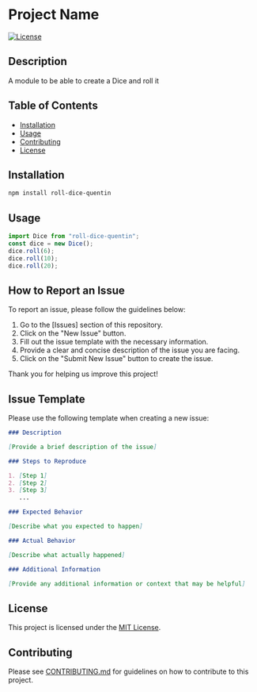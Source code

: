 # Project Name

[![License](https://img.shields.io/badge/license-MIT-blue.svg)](LICENSE)

## Description

A module to be able to create a Dice and roll it

## Table of Contents

- [Installation](#installation)
- [Usage](#usage)
- [Contributing](#contributing)
- [License](#license)

## Installation

```bash
npm install roll-dice-quentin
```

## Usage

```ts
import Dice from "roll-dice-quentin";
const dice = new Dice();
dice.roll(6);
dice.roll(10);
dice.roll(20);
```

## How to Report an Issue

To report an issue, please follow the guidelines below:

1. Go to the [Issues] section of this repository.
2. Click on the "New Issue" button.
3. Fill out the issue template with the necessary information.
4. Provide a clear and concise description of the issue you are facing.
5. Click on the "Submit New Issue" button to create the issue.

Thank you for helping us improve this project!

## Issue Template

Please use the following template when creating a new issue:

```markdown
### Description

[Provide a brief description of the issue]

### Steps to Reproduce

1. [Step 1]
2. [Step 2]
3. [Step 3]
   ...

### Expected Behavior

[Describe what you expected to happen]

### Actual Behavior

[Describe what actually happened]

### Additional Information

[Provide any additional information or context that may be helpful]
```

## License

This project is licensed under the [MIT License](LICENSE).

## Contributing

Please see [CONTRIBUTING.md](./CONTRIBUTING.md) for guidelines on how to contribute to this project.
